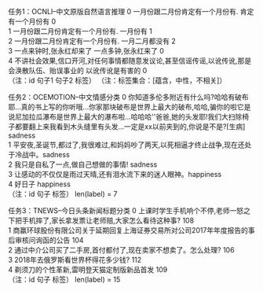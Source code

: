 任务1：OCNLI–中文原版自然语言推理
0 一月份跟二月份肯定有一个月份有. 肯定有一个月份有 0  
1 一月份跟二月份肯定有一个月份有. 一月份有 1  
2 一月份跟二月份肯定有一个月份有. 一月二月都没有 2  
3 一点来钟时,张永红却来了 一点多钟,张永红来了 0  
4 不讲社会效果,信口开河,对任何事情都随意发议论,甚至信谣传谣,以讹传讹,那是会涣散队伍、贻误事业的 以讹传讹是有害的 0  
（注：id 句子1 句子2 标签）
（注：标签集合：[蕴含，中性，不相关]）

任务2：OCEMOTION–中文情感分类
0 你知道多伦多附近有什么吗?哈哈有破布耶...真的书上写的你听哦...你家那块破布是世界上最大的破布,哈哈,骗你的啦它是说尼加拉瓜瀑布是世界上最大的瀑布啦...哈哈哈''爸爸,她的头发耶!我们大扫除椅子都要翻上来我看到木头缝里有头发...一定是xx以前夹到的,你说是不是?[生病] sadness  
1 平安夜,圣诞节,都过了,我很难过,和妈妈吵了两天,以死相逼才终止战争,现在还处于冷战中。sadness  
2 我只是自私了一点,做自己想做的事情! sadness  
3 让感动的不仅仅是雨过天晴,还有泪水流下来的迷人眼神。happiness  
4 好日子 happiness  
（注：id 句子 标签）
len(label) = 7

任务3：TNEWS–今日头条新闻标题分类
0 上课时学生手机响个不停,老师一怒之下把手机摔了,家长拿发票让老师赔,大家怎么看待这种事? 108  
1 商赢环球股份有限公司关于延期回复上海证券交易所对公司2017年年度报告的事后审核问询函的公告 104  
2 通过中介公司买了二手房,首付都付了,现在卖家不想卖了。怎么处理? 106  
3 2018年去俄罗斯看世界杯得花多少钱? 112  
4 剃须刀的个性革新,雷明登天猫定制版新品首发 109  
（注：id 句子 标签）
len(label) = 15


